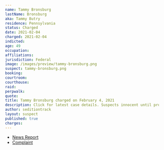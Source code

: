 ```yaml
---
name: Tammy Bronsburg
lastName: Bronsburg
aka: Tammy Butry
residence: Pennsylvania
status: Charged
date: 2021-02-04
charged: 2021-02-04
indicted:
age: 49
occupation:
affiliations:
jurisdiction: Federal
image: /images/preview/tammy-bronsburg.png
suspect: tammy-bronsburg.png
booking:
courtroom:
courthouse:
raid:
perpwalk:
quote:
title: Tammy Bronsburg charged on February 4, 2021
description: Click for latest case details. Suspects innocent until proven guilty.
author: seditiontrack
layout: suspect
published: true
charges:
---
```

- [News Report](https://www.northcentralpa.com/news/two-lycoming-county-individuals-charged-with-breaking-into-u-s-capitol/article_266b3682-67c5-11eb-a73d-9336a612db11.html)
- [Complaint](https://extremism.gwu.edu/sites/g/files/zaxdzs2191/f/Mark%20Aungst%20and%20Tammy%20Bronsburg%20Criminal%20Complaint.pdf)
